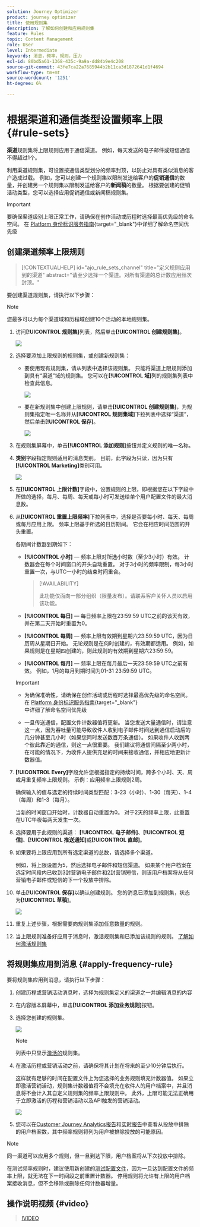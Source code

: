 ```yaml
---
solution: Journey Optimizer
product: journey optimizer
title: 使用规则集
description: 了解如何创建和应用规则集
feature: Rules
topic: Content Management
role: User
level: Intermediate
keywords: 消息，频率，规则，压力
exl-id: 80bd5a61-1368-435c-9a9a-dd84b9e4c208
source-git-commit: 43fe7ca22a7685944b2b11ca3d1872641d1f4694
workflow-type: tm+mt
source-wordcount: '1251'
ht-degree: 6%

---
```


# 根据渠道和通信类型设置频率上限 {#rule-sets}

**渠道**&#x200B;规则集将上限规则应用于通信渠道。 例如，每天发送的电子邮件或短信通信不得超过1个。

利用渠道规则集，可设置按通信类型划分的频率封顶，以防止对具有类似消息的客户造成过载。 例如，您可以创建一个规则集以限制发送给客户的&#x200B;**促销通信**&#x200B;的数量，并创建另一个规则集以限制发送给客户的&#x200B;**新闻稿**&#x200B;的数量。 根据要创建的促销活动类型，您可以选择应用促销通信或新闻稿规则集。

>[!IMPORTANT]
>
>要确保渠道级别上限正常工作，请确保在创作活动或历程时选择最高优先级的命名空间。 在 [Platform 身份标识服务指南](https://experienceleague.adobe.com/zh-hans/docs/experience-platform/identity/features/identity-graph-linking-rules/namespace-priority){target="_blank"}中详细了解命名空间优先级

## 创建渠道频率上限规则

>[!CONTEXTUALHELP]
>id="ajo_rule_sets_channel"
>title="定义规则应用到的渠道"
>abstract="请至少选择一个渠道。对所有渠道的总计数应用频次封顶。"

要创建渠道规则集，请执行以下步骤：

>[!NOTE]
>
>您最多可以为每个渠道域和历程域创建10个活动的本地规则集。

1. 访问&#x200B;**[!UICONTROL 规则集]**&#x200B;列表，然后单击&#x200B;**[!UICONTROL 创建规则集]**。

   ![](assets/rule-sets-create-button.png)

1. 选择要添加上限规则的规则集，或创建新规则集：

   * 要使用现有规则集，请从列表中选择该规则集。 只能将渠道上限规则添加到具有“渠道”域的规则集。 您可以在&#x200B;**[!UICONTROL 域]**&#x200B;列的规则集列表中检查此信息。

     ![](assets/journey-capping-list.png)

   * 要在新规则集中创建上限规则，请单击&#x200B;**[!UICONTROL 创建规则集]**，为规则集指定唯一名称并从&#x200B;**[!UICONTROL 规则集域]**&#x200B;下拉列表中选择“渠道”，然后单击&#x200B;**[!UICONTROL 保存]**。

     ![](assets/rule-sets-create.png)

1. 在规则集屏幕中，单击&#x200B;**[!UICONTROL 添加规则]**&#x200B;按钮并定义规则的唯一名称。

1. **类别**&#x200B;字段指定规则适用的消息类别。 目前，此字段为只读，因为只有&#x200B;**[!UICONTROL Marketing]**&#x200B;类别可用。

   ![](assets/rule-set-channels.png)

1. 在&#x200B;**[!UICONTROL 上限计数]**&#x200B;字段中，设置规则的上限，即根据您在以下字段中所做的选择，每月、每周、每天或每小时可发送给单个用户配置文件的最大消息数。

1. 从&#x200B;**[!UICONTROL 重置上限频率]**&#x200B;下拉列表中，选择是否要每小时、每天、每周或每月应用上限。 频率上限基于所选的日历期间。 它会在相应时间范围的开头重置。

   各期间计数器到期如下：

   * **[!UICONTROL 小时]** — 频率上限对所选小时数（至少3小时）有效。 计数器会在每个时间窗口的开头自动重置。 对于3小时的频率限制，每3小时重置一次，与UTC一小时的结束时间重合。

     >[!AVAILABILITY]
     >
     >此功能仅面向一部分组织（限量发布）。请联系客户关怀人员以启用该功能。

   * **[!UICONTROL 每日]** — 每日频率上限在23:59:59 UTC之前的该天有效，并在第二天开始时重置为0。
   * **[!UICONTROL 每周]** — 频率上限有效期到星期六23:59:59 UTC，因为日历周从星期日开始。 无论规则是在何时创建的，有效期都适用。 例如，如果规则是在星期四创建的，则此规则的有效期到星期六23:59:59。
   * **[!UICONTROL 每月]** — 频率上限在每月最后一天23:59:59 UTC之前有效。 例如，1月的每月到期时间为01-31 23:59:59 UTC。

   >[!IMPORTANT]
   >
   >* 为确保准确性，请确保在创作活动或历程时选择最高优先级的命名空间。 在 [Platform 身份标识服务指南](https://experienceleague.adobe.com/zh-hans/docs/experience-platform/identity/features/identity-graph-linking-rules/namespace-priority){target="_blank"}<br/>中详细了解命名空间优先级
   >
   >* 一旦传送通信，配置文件计数器值将更新。 当您发送大量通信时，请注意这一点，因为吞吐量可能导致收件人收到电子邮件时间达到通信启动后的几分钟甚至几小时（如果您同时发送数百万条通信）。 如果收件人收到两个彼此靠近的通信，则这一点很重要。 我们建议将通信间隔至少两小时，在可能的情况下，为收件人提供充足的时间来接收通信，并相应地更新计数器值。

1. **[!UICONTROL Every]**&#x200B;字段允许您根据指定的持续时间，跨多个小时、天、周或月重复频率上限规则。 示例：应用频率上限规则2周。

   确保输入的值与选定的持续时间类型匹配：3-23（小时）、1-30（每天）、1-4（每周）和1-3（每月）。

   当新的时间窗口开始时，计数器自动重置为0。 对于2天的频率上限，此重置在UTC午夜每两天发生一次。

1. 选择要用于此规则的渠道： **[!UICONTROL 电子邮件]**、**[!UICONTROL 短信]**、**[!UICONTROL 推送通知]**&#x200B;或&#x200B;**[!UICONTROL 直邮]**。

1. 如果要将上限应用到所有选定渠道的总数，请选择多个渠道。

   例如，将上限设置为5，然后选择电子邮件和短信渠道。 如果某个用户档案在选定时间段内已收到3封营销电子邮件和2封营销短信，则该用户档案将从任何营销电子邮件或短信的下一个投放中排除。

1. 单击&#x200B;**[!UICONTROL 保存]**&#x200B;以确认创建规则。 您的消息已添加到规则集，状态为&#x200B;**[!UICONTROL 草稿]**。

   ![](assets/rule-set-rule-created.png)

1. 重复上述步骤，根据需要向规则集添加任意数量的规则。

1. 当上限规则准备好应用于消息时，激活规则集和已添加该规则的规则。 [了解如何激活规则集](../conflict-prioritization/rule-sets.md#create)

## 将规则集应用到消息 {#apply-frequency-rule}

要将规则集应用到消息，请执行以下步骤：

1. 创建历程或营销活动消息时，选择为规则集定义的渠道之一并编辑消息的内容

1. 在内容版本屏幕中，单击&#x200B;**[!UICONTROL 添加业务规则]**&#x200B;按钮。

1. 选择您创建的规则集。

   ![](assets/rule-set-campaign-add-rule-button.png)

   >[!NOTE]
   >
   >列表中只显示[激活的](#activate-rule)规则集。

   <!--Messages where the category selected is **[!UICONTROL Transactional]** will not be evaluated against business rules.-->

1. 在激活历程或营销活动之前，请确保将其计划在将来的至少10分钟后执行。

   这样就有足够的时间在配置文件上为您选择的业务规则填充计数器值。 如果立即激活营销活动，规则集计数器值将不会填充在收件人的用户档案中，并且消息将不会计入其自定义规则集的频率上限规则中。 此外，上限可能无法正确用于立即激活的历程和营销活动以及API触发的营销活动。

   ![](assets/rule-set-schedule-campaign.png)

1. 您可以在[Customer Journey Analytics报告](../reports/report-gs-cja.md)和[实时报告](../reports/live-report.md)中查看从投放中排除的用户档案数，其中频率规则将列为用户被排除投放的可能原因。

>[!NOTE]
>
>同一渠道可以应用多个规则，但一旦到达下限，用户档案将从下次投放中排除。

在测试频率规则时，建议使用新创建的[测试配置文件](../audience/creating-test-profiles.md)，因为一旦达到配置文件的频率上限，就无法在下一时间段之前重置计数器。 停用规则将允许有上限的用户档案接收消息，但不会移除或删除任何计数器增量。

<!--add a new section for default priority namespace.-->

<!--
## Example: combine several rules {#frequency-rule-example}

You can combine several message frequency rules, such as described in the example below.

1. [Create a rule](#create-new-rule) called *Overall Marketing Capping*:

   * Select all channels.
   * Set capping to 12 monthly.

   ![](assets/message-rules-ex-overall-cap.png)

1. To further restrict the number of marketing-based push notifications that a user is sent, create a second rule called *Push Marketing Cap*:

   * Select Push channel.
   * Set capping to 4 monthly.

   ![](assets/message-rules-ex-push-cap.png)

1. Save and [activate](#activate-rule) the rule.

1. [Create a message](../building-journeys/journeys-message.md) for every channel you want to communicate through and select the **[!UICONTROL Marketing]** category for each message. [Learn how to apply a frequency rule](#apply-frequency-rule)

   ![](assets/journey-message-category.png)

In this scenario, an individual profile:
* can receive up to 12 marketing messages per month;
* but will be excluded from marketing push notifications after they have received 4 push notifications.-->

## 操作说明视频 {#video}

>[!VIDEO](https://video.tv.adobe.com/v/3444736?quality=12&captions=chi_hans)
